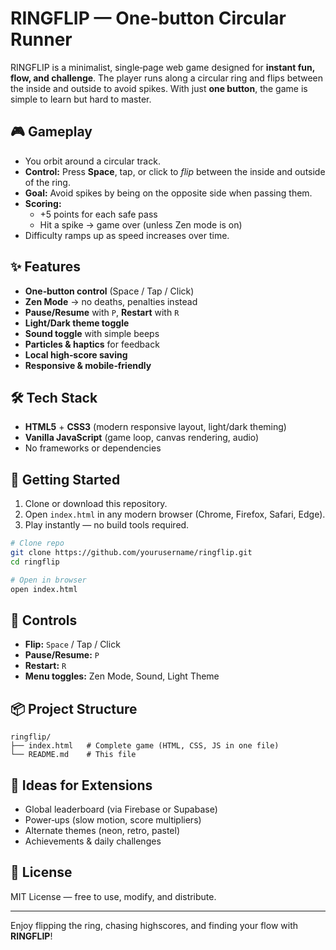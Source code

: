 # RINGFLIP — One‑button Circular Runner

RINGFLIP is a minimalist, single‑page web game designed for **instant fun, flow, and challenge**. The player runs along a circular ring and flips between the inside and outside to avoid spikes. With just **one button**, the game is simple to learn but hard to master.

## 🎮 Gameplay
- You orbit around a circular track.
- **Control:** Press **Space**, tap, or click to *flip* between the inside and outside of the ring.
- **Goal:** Avoid spikes by being on the opposite side when passing them.
- **Scoring:**
  - +5 points for each safe pass
  - Hit a spike → game over (unless Zen mode is on)
- Difficulty ramps up as speed increases over time.

## ✨ Features
- **One‑button control** (Space / Tap / Click)
- **Zen Mode** → no deaths, penalties instead
- **Pause/Resume** with `P`, **Restart** with `R`
- **Light/Dark theme toggle**
- **Sound toggle** with simple beeps
- **Particles & haptics** for feedback
- **Local high‑score saving**
- **Responsive & mobile‑friendly**

## 🛠️ Tech Stack
- **HTML5** + **CSS3** (modern responsive layout, light/dark theming)
- **Vanilla JavaScript** (game loop, canvas rendering, audio)
- No frameworks or dependencies

## 🚀 Getting Started
1. Clone or download this repository.
2. Open `index.html` in any modern browser (Chrome, Firefox, Safari, Edge).
3. Play instantly — no build tools required.

```bash
# Clone repo
git clone https://github.com/yourusername/ringflip.git
cd ringflip

# Open in browser
open index.html
```

## 📱 Controls
- **Flip:** `Space` / Tap / Click
- **Pause/Resume:** `P`
- **Restart:** `R`
- **Menu toggles:** Zen Mode, Sound, Light Theme

## 📦 Project Structure
```
ringflip/
├── index.html   # Complete game (HTML, CSS, JS in one file)
└── README.md    # This file
```

## 🌟 Ideas for Extensions
- Global leaderboard (via Firebase or Supabase)
- Power‑ups (slow motion, score multipliers)
- Alternate themes (neon, retro, pastel)
- Achievements & daily challenges

## 📝 License
MIT License — free to use, modify, and distribute.

---
Enjoy flipping the ring, chasing highscores, and finding your flow with **RINGFLIP**!
